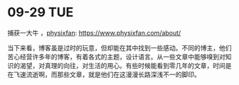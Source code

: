 # 09-29 TUE

捕获一大牛 ，[physixfan](https://www.physixfan.com/about/):   https://www.physixfan.com/about/

当下来看，博客虽是过时的玩意，但却能在其中找到一些感动。不同的博主，他们苦心经营许多年的博客，有着各式的主题，设计语言。从一些文章中能够嗅到对知识的渴望，对真理的向往，对生活的用心。有些时候能看到零几年的文章，时间是在飞速流逝啊，而那些文章，就是他们在这漫漫长路深浅不一的脚印。

